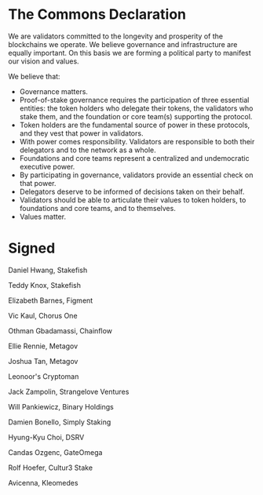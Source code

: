 # The Commons Declaration

We are validators committed to the longevity and prosperity of the blockchains we operate. We believe governance and infrastructure are equally important. On this basis we are forming a political party to manifest our vision and values.

We believe that:

- Governance matters.
- Proof-of-stake governance requires the participation of three essential entities: the token holders who delegate their tokens, the validators who stake them, and the foundation or core team(s) supporting the protocol.
- Token holders are the fundamental source of power in these protocols, and they vest that power in validators.
- With power comes responsibility. Validators are responsible to both their delegators and to the network as a whole.
- Foundations and core teams represent a centralized and undemocratic executive power.
- By participating in governance, validators provide an essential check on that power.
- Delegators deserve to be informed of decisions taken on their behalf.
- Validators should be able to articulate their values to token holders, to foundations and core teams, and to themselves.
- Values matter.

# Signed

Daniel Hwang, Stakefish

Teddy Knox, Stakefish

Elizabeth Barnes, Figment

Vic Kaul, Chorus One

Othman Gbadamassi, Chainflow

Ellie Rennie, Metagov

Joshua Tan, Metagov

Leonoor's Cryptoman

Jack Zampolin, Strangelove Ventures

Will Pankiewicz, Binary Holdings

Damien Bonello, Simply Staking

Hyung-Kyu Choi, DSRV

Candas Ozgenc, GateOmega

Rolf Hoefer, Cultur3 Stake

Avicenna, Kleomedes
